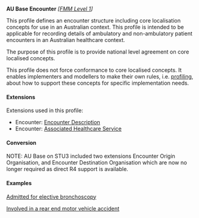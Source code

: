 **AU Base Encounter**  *[[FMM Level 1](guidance.html)]*

This profile defines an encounter structure including core localisation concepts for use in an Australian context. This profile is intended to be applicable for recording details of ambulatory and non-ambulatory patient encounters in an Australian healthcare context.

The purpose of this profile is to provide national level agreement on core localised concepts. 

This profile does not force conformance to core localised concepts. It enables implementers and modellers to make their own rules, i.e. [profiling](http://hl7.org/fhir/profiling.html), about how to support these concepts for specific implementation needs.


#### Extensions

Extensions used in this profile:
* Encounter: [Encounter Description](StructureDefinition-encounter-description.html)
* Encounter: [Associated Healthcare Service](StructureDefinition-associated-healthcareservice.html)


#### Conversion

NOTE: AU Base on STU3 included two extensions Encounter Origin Organisation, and Encounter Destination Organisation which are now no longer required as direct R4 support is available.


#### Examples

[Admitted for elective bronchoscopy](Encounter-encounter-example0.html)

[Involved in a rear end motor vehicle accident](Encounter-encounter-example1.html)